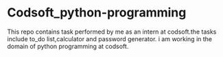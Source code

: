 # Codsoft_python-programming
This repo contains task performed by me as an intern at codsoft.the tasks include to_do list,calculator and password generator. i am working in the domain of python programming at codsoft.
